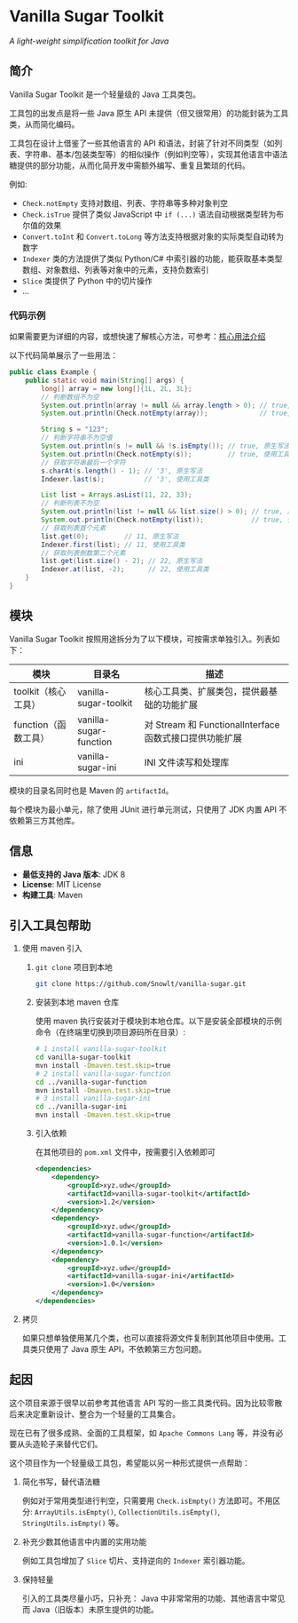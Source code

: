 Vanilla Sugar Toolkit
=====================
*A light-weight simplification toolkit for Java*

## 简介

Vanilla Sugar Toolkit 是一个轻量级的 Java 工具类包。

工具包的出发点是将一些 Java 原生 API 未提供（但又很常用）的功能封装为工具类，从而简化编码。

工具包在设计上借鉴了一些其他语言的 API
和语法，封装了针对不同类型（如列表、字符串、基本/包装类型等）的相似操作（例如判空等），实现其他语言中语法糖提供的部分功能，从而化简开发中需额外编写、重复且繁琐的代码。

例如:

- `Check.notEmpty` 支持对数组、列表、字符串等多种对象判空
- `Check.isTrue` 提供了类似 JavaScript 中 `if (...)` 语法自动根据类型转为布尔值的效果
- `Convert.toInt` 和 `Convert.toLong` 等方法支持根据对象的实际类型自动转为数字
- `Indexer` 类的方法提供了类似 Python/C# 中索引器的功能，能获取基本类型数组、对象数组、列表等对象中的元素，支持负数索引
- `Slice` 类提供了 Python 中的切片操作
- ...

### 代码示例

如果需要更为详细的内容，或想快速了解核心方法，可参考：[核心用法介绍](README-CORE-USAGE.md)

以下代码简单展示了一些用法：

```java
public class Example {
    public static void main(String[] args) {
        long[] array = new long[]{1L, 2L, 3L};
        // 判断数组不为空
        System.out.println(array != null && array.length > 0); // true, 原生写法
        System.out.println(Check.notEmpty(array));             // true, 使用工具类

        String s = "123";
        // 判断字符串不为空值
        System.out.println(s != null && !s.isEmpty()); // true, 原生写法
        System.out.println(Check.notEmpty(s));         // true, 使用工具类
        // 获取字符串最后一个字符
        s.charAt(s.length() - 1); // '3', 原生写法
        Indexer.last(s);          // '3', 使用工具类

        List list = Arrays.asList(11, 22, 33);
        // 判断列表不为空
        System.out.println(list != null && list.size() > 0); // true, 原生写法
        System.out.println(Check.notEmpty(list));            // true, 使用工具类
        // 获取列表首个元素
        list.get(0);         // 11, 原生写法
        Indexer.first(list); // 11, 使用工具类
        // 获取列表倒数第二个元素
        list.get(list.size() - 2); // 22, 原生写法
        Indexer.at(list, -2);      // 22, 使用工具类
    }
}
```

## 模块

Vanilla Sugar Toolkit 按照用途拆分为了以下模块，可按需求单独引入。列表如下：

| 模块             | 目录名                    | 描述                                         |
|----------------|------------------------|--------------------------------------------|
| toolkit（核心工具）  | vanilla-sugar-toolkit  | 核心工具类、扩展类包，提供最基础的功能扩展                      |
| function（函数工具） | vanilla-sugar-function | 对 Stream 和 FunctionalInterface 函数式接口提供功能扩展 |
| ini            | vanilla-sugar-ini      | INI 文件读写和处理库                               |

模块的目录名同时也是 Maven 的 `artifactId`。

每个模块为最小单元，除了使用 JUnit 进行单元测试，只使用了 JDK 内置 API 不依赖第三方其他库。

## 信息

- **最低支持的 Java 版本**: JDK 8
- **License**: MIT License
- **构建工具**: Maven

## 引入工具包帮助

1. 使用 maven 引入

    1. `git clone` 项目到本地
        ```sh
        git clone https://github.com/Snowlt/vanilla-sugar.git
        ```

    2. 安装到本地 maven 仓库

       使用 maven 执行安装对于模块到本地仓库。以下是安装全部模块的示例命令（在终端里切换到项目源码所在目录）:
        ```sh
        # 1 install vanilla-sugar-toolkit
        cd vanilla-sugar-toolkit
        mvn install -Dmaven.test.skip=true
        # 2 install vanilla-sugar-function
        cd ../vanilla-sugar-function
        mvn install -Dmaven.test.skip=true
        # 3 install vanilla-sugar-ini
        cd ../vanilla-sugar-ini
        mvn install -Dmaven.test.skip=true
        ```
    3. 引入依赖

       在其他项目的 `pom.xml` 文件中，按需要引入依赖即可
        ```xml
        <dependencies>
            <dependency>
                <groupId>xyz.udw</groupId>
                <artifactId>vanilla-sugar-toolkit</artifactId>
                <version>1.2</version>
            </dependency>
            <dependency>
                <groupId>xyz.udw</groupId>
                <artifactId>vanilla-sugar-function</artifactId>
                <version>1.0.1</version>
            </dependency>
            <dependency>
                <groupId>xyz.udw</groupId>
                <artifactId>vanilla-sugar-ini</artifactId>
                <version>1.0</version>
            </dependency>
        </dependencies>
        ```

2. 拷贝

   如果只想单独使用某几个类，也可以直接将源文件复制到其他项目中使用。工具类只使用了 Java 原生
   API，不依赖第三方包问题。

## 起因

这个项目来源于很早以前参考其他语言 API 写的一些工具类代码。因为比较零散后来决定重新设计、整合为一个轻量的工具集合。

现在已有了很多成熟、全面的工具框架，如 `Apache Commons Lang` 等，并没有必要从头造轮子来替代它们。

这个项目作为一个轻量级工具包，希望能以另一种形式提供一点帮助：

1. 简化书写，替代语法糖

   例如对于常用类型进行判空，只需要用 `Check.isEmpty()`
   方法即可。不用区分: `ArrayUtils.isEmpty()`, `CollectionUtils.isEmpty()`, `StringUtils.isEmpty()` 等。

2. 补充少数其他语言中内置的实用功能

   例如工具包增加了 `Slice` 切片、支持逆向的 `Indexer` 索引器功能。

3. 保持轻量

   引入的工具类尽量小巧，只补充： Java 中非常常用的功能、其他语言中常见而 Java（旧版本）未原生提供的功能。
